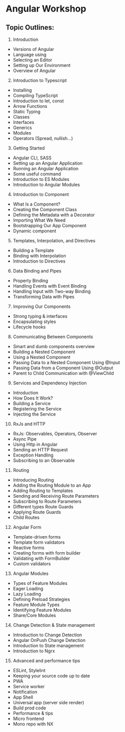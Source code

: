 # Angular Workshop

## Topic Outlines:

1. Introduction 
- Versions of Angular
- Language using
- Selecting an Editor
- Setting up Our Environment
- Overview of Angular

2. Introduction to Typescript 
- Installing
- Compiling TypeScript
- Introduction to let, const
- Arrow Functions
- Static Typing
- Classes
- Interfaces
- Generics
- Modules
- Operators (Spread, nullish...)

3. Getting Started 
- Angular CLI, SASS
- Setting up an Angular Application
- Running an Angular Application
- Some useful command
- Introduction to ES Modules
- Introduction to Angular Modules

4. Introduction to Component 
- What Is a Component?
- Creating the Component Class
- Defining the Metadata with a Decorator
- Importing What We Need
- Bootstrapping Our App Component
- Dynamic component

5. Templates, Interpolation, and Directives 
- Building a Template
- Binding with Interpolation
- Introduction to Directives

6. Data Binding and Pipes 
- Property Binding
- Handling Events with Event Binding
- Handling Input with Two-way Binding
- Transforming Data with Pipes

7. Improving Our Components 
- Strong typing & interfaces
- Encapsulating styles
- Lifecycle hooks

8. Communicating Between Components 
- Smart and dumb components overview
- Building a Nested Component
- Using a Nested Component
- Passing Data to a Nested Component Using @Input
- Passing Data from a Component Using @Output
- Parent to Child Communication with @ViewChild

9. Services and Dependency Injection 
- Introduction
- How Does It Work?
- Building a Service
- Registering the Service
- Injecting the Service

10. RxJs and HTTP  
- RxJs: Observables, Operators, Observer
- Async Pipe
- Using Http in Angular
- Sending an HTTP Request
- Exception Handling
- Subscribing to an Observable

11. Routing 
- Introducing Routing
- Adding the Routing Module to an App
- Adding Routing to Templates
- Sending and Receiving Route Parameters
- Subscribing to Route Parameters
- Different types Route Guards
- Applying Route Guards
- Child Routes

12. Angular Form
- Template-driven forms
- Template form validators
- Reactive forms
- Creating forms with form builder
- Validating with FormBuilder
- Custom validators

13. Angular Modules 
- Types of Feature Modules
- Eager Loading
- Lazy Loading
- Defining Preload Strategies
- Feature Module Types
- Identifying Feature Modules
- Share/Core Modules

14. Change Detection & State management
- Introduction to Change Detection
- Angular OnPush Change Detection
- Introduction to State management
- Introduction to Ngrx

15. Advanced and performance tips
- ESLint, Stylelint
- Keeping your source code up to date
- PWA
- Service worker
- Notification
- App Shell
- Universal app (server side render)
- Build prod code
- Performance & tips
- Micro frontend
- Mono repo with NX

